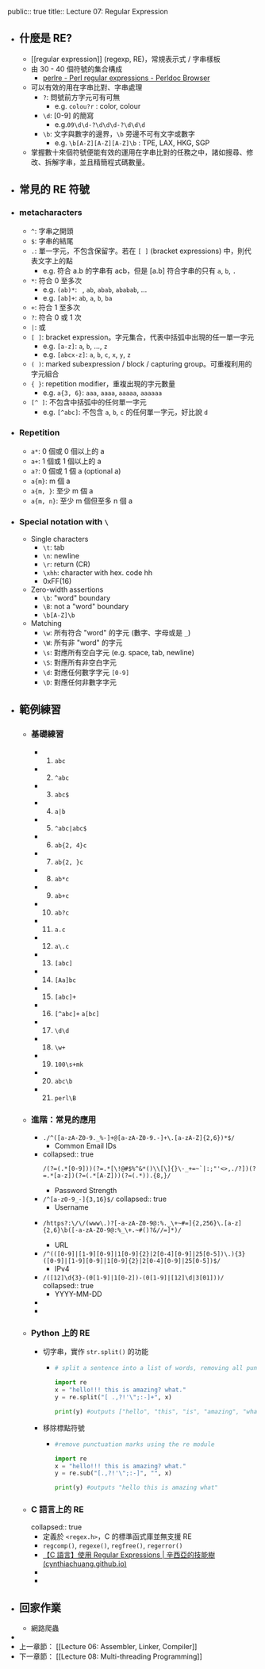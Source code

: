public:: true
title:: Lecture 07: Regular Expression

- ## 什麼是 RE?
	- [[regular expression]] (regexp, RE)，常規表示式 / 字串樣板
	- 由 30 - 40 個符號的集合構成
		- [perlre - Perl regular expressions - Perldoc Browser](https://perldoc.perl.org/perlre)
	- 可以有效的用在字串比對、字串處理
		- `?`: 問號前方字元可有可無
			- e.g. `colou?r` : color, colour
		- `\d`: [0-9] 的簡寫
			- e.g.`09\d\d-?\d\d\d-?\d\d\d`
		- `\b`: 文字與數字的邊界，`\b` 旁邊不可有文字或數字
			- e.g. `\b[A-Z][A-Z][A-Z]\b` : TPE, LAX, HKG, SGP
	- 掌握數十來個符號便能有效的運用在字串比對的任務之中，諸如搜尋、修改、拆解字串，並且精簡程式碼數量。
- ## 常見的 RE 符號
- ### metacharacters
	- `^`: 字串之開頭
	- `$`: 字串的結尾
	- `.`: 單一字元，不包含保留字。若在 `[ ]` (bracket expressions) 中，則代表文字上的點
		- e.g. 符合 a.b 的字串有 acb，但是 [a.b] 符合字串的只有 `a`, `b`, `.`
	- `*`: 符合 0 至多次
		- e.g. `(ab)*`: ` `, `ab`, `abab`, `ababab`, ...
		- e.g. `[ab]+`: `ab`, `a`, `b`, `ba`
	- `+`: 符合 1 至多次
	- `?`: 符合 0 或 1 次
	- `|`: 或
	- `[ ]`: bracket expression。字元集合，代表中括弧中出現的任一單一字元
		- e.g. `[a-z]`: `a`, `b`, ..., `z`
		- e.g. `[abcx-z]`: `a`, `b`, `c`, `x`, `y`, `z`
	- `( )`: marked subexpression / block / capturing group。可重複利用的字元組合
	- `{ }`: repetition modifier，重複出現的字元數量
		- e.g. `a{3, 6}`: `aaa`, `aaaa`, `aaaaa`, `aaaaaa`
	- `[^ ]`: 不包含中括弧中的任何單一字元
		- e.g. `[^abc]`: 不包含 `a`, `b`, `c` 的任何單一字元，好比說 `d`
- ### Repetition
	- `a*`: 0 個或 0 個以上的 a
	- `a+`: 1 個或 1 個以上的 a
	- `a?`: 0 個或 1 個 a (optional a)
	- `a{m}`: m 個 a
	- `a{m, }`: 至少 m 個 a
	- `a{m, n}`: 至少 m 個但至多 n 個 a
- ### Special notation with `\`
	- Single characters
		- `\t`: tab
		- `\n`: newline
		- `\r`: return (CR)
		- `\xhh`: character with hex. code hh
		- 0xFF(16)
	- Zero-width assertions
		- `\b`: "word" boundary
		- `\B`: not a "word" boundary
		- `\b[A-Z]\b`
	- Matching
		- `\w`: 所有符合 "word" 的字元 (數字、字母或是 `_`)
		- `\W`: 所有非 "word" 的字元
		- `\s`: 對應所有空白字元 (e.g. space, tab, newline)
		- `\S`: 對應所有非空白字元
		- `\d`: 對應任何數字字元 `[0-9]`
		- `\D`: 對應任何非數字字元
- ## 範例練習
	- ### 基礎練習
		- 1. `abc`
		- 2. `^abc`
		- 3. `abc$`
		- 4. `a|b`
		- 5. `^abc|abc$`
		- 6. `ab{2, 4}c`
		- 7. `ab{2, }c`
		- 8. `ab*c`
		- 9. `ab+c`
		- 10. `ab?c`
		- 11. `a.c`
		- 12. `a\.c`
		- 13. `[abc]`
		- 14. `[Aa]bc`
		- 15. `[abc]+`
		- 16. `[^abc]+` `a[bc]`
		- 17. `\d\d`
		- 18. `\w+`
		- 19. `100\s+mk`
		- 20. `abc\b`
		- 21. `perl\B`
	- ### 進階：常見的應用
		- `./^([a-zA-Z0-9._%-]+@[a-zA-Z0-9.-]+\.[a-zA-Z]{2,6})*$/`
			- Common Email IDs
		- collapsed:: true
		  ```
		  /(?=(.*[0-9]))(?=.*[\!@#$%^&*()\\[\]{}\-_+=~`|:;"'<>,./?])(?=.*[a-z])(?=(.*[A-Z]))(?=(.*)).{8,}/
		  ```
			- Password Strength
		- `/^[a-z0-9_-]{3,16}$/`
		  collapsed:: true
			- Username
		- ```
		  /https?:\/\/(www\.)?[-a-zA-Z0-9@:%._\+~#=]{2,256}\.[a-z]{2,6}\b([-a-zA-Z0-9@:%_\+.~#()?&//=]*)/
		  ```
			- URL
		- `/^(([0-9]|[1-9][0-9]|1[0-9]{2}|2[0-4][0-9]|25[0-5])\.){3}([0-9]|[1-9][0-9]|1[0-9]{2}|2[0-4][0-9]|25[0-5])$/ `
			- IPv4
		- `/([12]\d{3}-(0[1-9]|1[0-2])-(0[1-9]|[12]\d|3[01]))/`
		  collapsed:: true
			- YYYY-MM-DD
		-
		-
	- ### Python 上的 RE
		- 切字串，實作 `str.split()` 的功能
			- ```python
			  # split a sentence into a list of words, removing all punctuation marks and spaces
			  
			  import re
			  x = "hello!!! this is amazing? what."
			  y = re.split("[ .,?!'\";:-]+", x)
			  
			  print(y) #outputs ["hello", "this", "is", "amazing", "what"]
			  ```
		- 移除標點符號
			- ```python
			  #remove punctuation marks using the re module
			  
			  import re
			  x = "hello!!! this is amazing? what."
			  y = re.sub("[.,?!'\";:-]", "", x)
			  
			  print(y) #outputs "hello this is amazing what"
			  ```
	- ### C 語言上的 RE
	  collapsed:: true
		- 定義於 `<regex.h>`，C 的標準函式庫並無支援 RE
		- `regcomp()`, `regexe()`, `regfree()`, `regerror()`
		- [【C 語言】使用 Regular Expressions | 辛西亞的技能樹 (cynthiachuang.github.io)](https://cynthiachuang.github.io/Regular-Expressions-in-C/#comments)
		-
		-
- ## 回家作業
	- 網路爬蟲
-
- 上一章節： [[Lecture 06: Assembler, Linker, Compiler]]
- 下一章節： [[Lecture 08: Multi-threading Programming]]